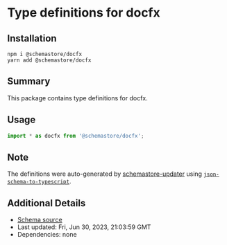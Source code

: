 # Type definitions for docfx

## Installation

```
npm i @schemastore/docfx
yarn add @schemastore/docfx
```

## Summary

This package contains type definitions for docfx.

## Usage

```ts
import * as docfx from '@schemastore/docfx';
```

## Note

The definitions were auto-generated by [schemastore-updater](https://github.com/ffflorian/schemastore-updater) using [`json-schema-to-typescript`](https://www.npmjs.com/package/json-schema-to-typescript).

## Additional Details

* [Schema source](https://github.com/SchemaStore/schemastore/tree/master/src/schemas/json/docfx)
* Last updated: Fri, Jun 30, 2023, 21:03:59 GMT
* Dependencies: none
